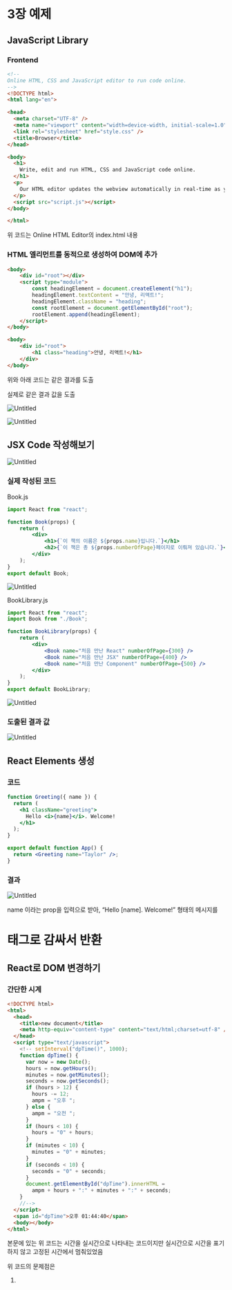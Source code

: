 # 3장 예제

## JavaScript Library

### Frontend

```html
<!-- 
Online HTML, CSS and JavaScript editor to run code online.
-->
<!DOCTYPE html>
<html lang="en">

<head>
  <meta charset="UTF-8" />
  <meta name="viewport" content="width=device-width, initial-scale=1.0" />
  <link rel="stylesheet" href="style.css" />
  <title>Browser</title>
</head>

<body>
  <h1>
    Write, edit and run HTML, CSS and JavaScript code online.
  </h1>
  <p>
    Our HTML editor updates the webview automatically in real-time as you write code.
  </p>
  <script src="script.js"></script>
</body>

</html>
```

위 코드는 Online HTML Editor의 index.html 내용

### HTML 엘리먼트를 동적으로 생성하여 DOM에 추가

```html
<body>
	<div id="root"></div>
	<script type="module">
		const headingElement = document.createElement("h1");
		headingElement.textContent = "안녕, 리액트!";
		headingElement.className = "heading";
		const rootElement = document.getElementById("root");
		rootElement.append(headingElement);
	</script>
</body>
```

```html
<body>
	<div id="root">
		<h1 class="heading">안녕, 리액트!</h1>
	</div>
</body>
```

위와 아래 코드는 같은 결과를 도출

실제로 같은 결과 값을 도출

![Untitled](3%E1%84%8C%E1%85%A1%E1%86%BC%20%E1%84%8B%E1%85%A8%E1%84%8C%E1%85%A6%20e2ad0f5e7c7a43889dd18d507ab36900/Untitled.png)

![Untitled](3%E1%84%8C%E1%85%A1%E1%86%BC%20%E1%84%8B%E1%85%A8%E1%84%8C%E1%85%A6%20e2ad0f5e7c7a43889dd18d507ab36900/Untitled%201.png)

## JSX Code 작성해보기

![Untitled](3%E1%84%8C%E1%85%A1%E1%86%BC%20%E1%84%8B%E1%85%A8%E1%84%8C%E1%85%A6%20e2ad0f5e7c7a43889dd18d507ab36900/Untitled%202.png)

### 실제 작성된 코드

Book.js

```jsx
import React from "react";

function Book(props) {
    return (
        <div>
            <h1>{`이 책의 이름은 ${props.name}입니다.`}</h1>
            <h2>{`이 책은 총 ${props.numberOfPage}페이지로 이뤄져 있습니다.`}</h2>
        </div>
    );
}
export default Book;
```

![Untitled](3%E1%84%8C%E1%85%A1%E1%86%BC%20%E1%84%8B%E1%85%A8%E1%84%8C%E1%85%A6%20e2ad0f5e7c7a43889dd18d507ab36900/Untitled%203.png)

BookLibrary.js

```jsx
import React from "react";
import Book from "./Book";

function BookLibrary(props) {
    return (
        <div>
            <Book name="처음 만난 React" numberOfPage={300} />
            <Book name="처음 만난 JSX" numberOfPage={400} />
            <Book name="처음 만난 Component" numberOfPage={500} />
        </div>
    );
}
export default BookLibrary;
```

![Untitled](3%E1%84%8C%E1%85%A1%E1%86%BC%20%E1%84%8B%E1%85%A8%E1%84%8C%E1%85%A6%20e2ad0f5e7c7a43889dd18d507ab36900/Untitled%204.png)

### 도출된 결과 값

![Untitled](3%E1%84%8C%E1%85%A1%E1%86%BC%20%E1%84%8B%E1%85%A8%E1%84%8C%E1%85%A6%20e2ad0f5e7c7a43889dd18d507ab36900/Untitled%205.png)

## React Elements 생성

### 코드

```jsx
function Greeting({ name }) {
  return (
    <h1 className="greeting">
      Hello <i>{name}</i>. Welcome!
    </h1>
  );
}

export default function App() {
  return <Greeting name="Taylor" />;
}
```

### 결과

![Untitled](3%E1%84%8C%E1%85%A1%E1%86%BC%20%E1%84%8B%E1%85%A8%E1%84%8C%E1%85%A6%20e2ad0f5e7c7a43889dd18d507ab36900/Untitled%206.png)

name 이라는 prop을 입력으로 받아, “Hello [name]. Welcome!” 형태의 메시지를 <h1> 태그로 감싸서 반환

## React로 DOM 변경하기

### 간단한 시계

```html
<!DOCTYPE html>
<html>
  <head>
    <title>new document</title>
    <meta http-equiv="content-type" content="text/html;charset=utf-8" />
  </head>
  <script type="text/javascript">
    <!-- setInterval("dpTime()", 1000);
    function dpTime() {
      var now = new Date();
      hours = now.getHours();
      minutes = now.getMinutes();
      seconds = now.getSeconds();
      if (hours > 12) {
        hours -= 12;
        ampm = "오후 ";
      } else {
        ampm = "오전 ";
      }
      if (hours < 10) {
        hours = "0" + hours;
      }
      if (minutes < 10) {
        minutes = "0" + minutes;
      }
      if (seconds < 10) {
        seconds = "0" + seconds;
      }
      document.getElementById("dpTime").innerHTML =
        ampm + hours + ":" + minutes + ":" + seconds;
    }
    //-->
  </script>
  <span id="dpTime">오후 01:44:40</span>
  <body></body>
</html>
```

본문에 있는 위 코드는 시간을 실시간으로 나타내는 코드이지만 실시간으로 시간을 표기하지 않고 고정된 시간에서 멈춰있었음

위 코드의 문제점은 

1. **<script> 태그의 위치** : 일반적으로 script 태그는 body의 끝에 위치하여 동작하는 것이 요소들이 모두 로드된 후 스크립트가 실행되므로, DOM 요소에 접근하는 데 문제가 없음
2. setInterval 함수 사용법 : setInterval(”dpTime()”, 1000); 대신 setInterval(dpTime, 1000);을 사용하는 것이 더 좋음. 문자열 대신 함수 참조를 직접 전달하는 것이 더 효율적이고 안전함
3. 전역 변수 사용 : hours, minutes, seconds, ampm 변수들이 함수 내에서 선언되지 않고 전역 변수로 사용되고 있음. 이는 의도하지 않은 문제가 생길 수 있으므로, 함수 내부에서 var를 이용해 지역 변수로 선언하는 것이 좋아 보임

### 변경한 코드

```html
<!DOCTYPE html>
<html>
<head>
    <title>new document</title>
    <meta http-equiv="content-type" content="text/html;charset=utf-8" />
</head>
<body>
    <span id="dpTime">로딩 중...</span>
    <script type="text/javascript">
        function dpTime() {
            var now = new Date();
            var hours = now.getHours();
            var minutes = now.getMinutes();
            var seconds = now.getSeconds();
            var ampm = hours >= 12 ? "오후 " : "오전 ";

            hours = hours % 12;
            hours = hours ? hours : 12; // 0시는 12로 표시
            hours = hours < 10 ? "0" + hours : hours;
            minutes = minutes < 10 ? "0" + minutes : minutes;
            seconds = seconds < 10 ? "0" + seconds : seconds;

            var strTime = ampm + hours + ":" + minutes + ":" + seconds;
            document.getElementById("dpTime").innerHTML = strTime;
        }
        setInterval(dpTime, 1000);

        dpTime(); // 웹페이지 로드시 바로 시간을 표시
    </script>
</body>
</html>
```

### 결과

![Untitled](3%E1%84%8C%E1%85%A1%E1%86%BC%20%E1%84%8B%E1%85%A8%E1%84%8C%E1%85%A6%20e2ad0f5e7c7a43889dd18d507ab36900/Untitled%207.png)

위 코드는 span태그 내에 적어 놓은 시간이 변경되지 않고 멈춰있음

![Untitled](3%E1%84%8C%E1%85%A1%E1%86%BC%20%E1%84%8B%E1%85%A8%E1%84%8C%E1%85%A6%20e2ad0f5e7c7a43889dd18d507ab36900/Untitled%208.png)

![Untitled](3%E1%84%8C%E1%85%A1%E1%86%BC%20%E1%84%8B%E1%85%A8%E1%84%8C%E1%85%A6%20e2ad0f5e7c7a43889dd18d507ab36900/Untitled%209.png)

span 태그 내에 있는 문자가 시간을 불러와 초마다 계속 변경되는 모습

### 바이너리 시계

```html
<!DOCTYPE html>
<html>
  <head>
    <meta charset="utf-8" />
    <script src="https://unpkg.com/react@15/dist/react.min.js"></script>
    <script src="https://unpkg.com/react-dom@15/dist/react-dom.min.js"></script>
    <script src="https://cdnjs.cloudflare.com/ajax/libs/babel-core/5.8.38/browser.min.js"></script>
    <style>
      body {
        font-size: 32px;
        text-align: center;
      }
    </style>
  </head>
  <body>
    <div><div id="disp"></div></div>
    <script type="text/babel">
      // 정기적으로 화면을 변경하게 지정합니다.
      setInterval(update, 1000)
      // 정기적으로 실행되는 함수입니다.
      function update () {
      // 현재 시간을 이진 숫자로 변환합니다. ---- (※1)
      const now = new Date();
      const hh = z2(now.getHours())
      const mm = z2(now.getMinutes())
      const ss = z2(now.getSeconds())
      const binStr = hh + mm + ss 
      const style0 = { color: 'brown' }
      const style1 = { color: 'red'}
      const lines = []
      for (let i = 0; i < binStr.length; i++) {
      const v = parseInt(binStr.substr(i, 1))
      const bin = "0000" + v.toString(2)
      const bin8 = bin.substr(bin.length - 4, 4)
      // 이진 숫자를 구성하는 리액트 객체를 lines 배열에 추가합니다. --- (※2)
      for (let j = 0; j < bin8.length; j++) {
      if (bin8.substr(j, 1) === '0') {
      lines.push(<span style={style0}>○</span>)
      } else {
      lines.push(<span style={style1}>●</span>)
      }
      }
      lines.push(<br />)
      }
      // DOM의 내용을 변경합니다. --- (※3)
      const disp = document.getElementById('disp')
      ReactDOM.render(<div>{lines}</div>, disp)
      }
      function z2 (v) {
      v = String("00" + v)
      return v.substr(v.length - 2, 2)
      }
    </script>
  </body>
</html>
```

### 결과

![Untitled](3%E1%84%8C%E1%85%A1%E1%86%BC%20%E1%84%8B%E1%85%A8%E1%84%8C%E1%85%A6%20e2ad0f5e7c7a43889dd18d507ab36900/Untitled%2010.png)

현재 17시 46분 14초를 바이너리 시계의 모양으로 표기함

![Untitled](3%E1%84%8C%E1%85%A1%E1%86%BC%20%E1%84%8B%E1%85%A8%E1%84%8C%E1%85%A6%20e2ad0f5e7c7a43889dd18d507ab36900/Untitled%2011.png)

실시간으로 변경되는 객체만 변경되는 모습